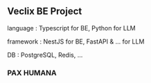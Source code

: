 ## Veclix BE Project

language : Typescript for BE, Python for LLM

framework : NestJS for BE, FastAPI & ... for LLM

DB : PostgreSQL, Redis, ...

### PAX HUMANA
